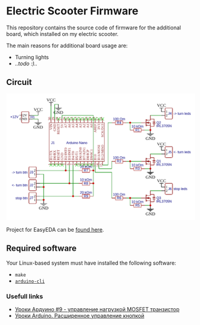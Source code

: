 # Electric Scooter Firmware

This repository contains the source code of firmware for the additional board, which installed on my electric scooter.

The main reasons for additional board usage are:

- Turning lights
- _..todo :).._

## Circuit

![circuit](./art/circuit.png)

Project for EasyEDA can be [found here](https://oshwlab.com/tarampampam/arduino-elscooter-lighting).

## Required software

Your Linux-based system must have installed the following software:

- `make`
- [`arduino-cli`](https://arduino.github.io/arduino-cli/latest/)

### Usefull links

- [Уроки Ардуино #9 - управление нагрузкой MOSFET транзистор](https://www.youtube.com/watch?v=hoprWM_b6V0)
- [Уроки Arduino. Расширенное управление кнопкой](https://youtu.be/BhxEpr-LMQI?t=109)

[arduino]:https://www.arduino.cc/
